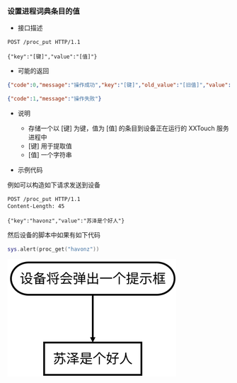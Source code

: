 ### 设置进程词典条目的值

- 接口描述

```
POST /proc_put HTTP/1.1

{"key":"[键]","value":"[值]"}
```

- 可能的返回

```json
{"code":0,"message":"操作成功","key":"[键]","old_value":"[旧值]","value":"[新值]"}
```
```json
{"code":1,"message":"操作失败"}
```

- 说明
    - 存储一个以 [键] 为键，值为 [值] 的条目到设备正在运行的 XXTouch 服务进程中
    - [键] 用于提取值
    - [值] 一个字符串


- 示例代码

例如可以构造如下请求发送到设备
```
POST /proc_put HTTP/1.1
Content-Length: 45

{"key":"havonz","value":"苏泽是个好人"}
```

然后设备的脚本中如果有如下代码
```lua
sys.alert(proc_get("havonz"))
```

![download.svg](proc_put/download.svg)
